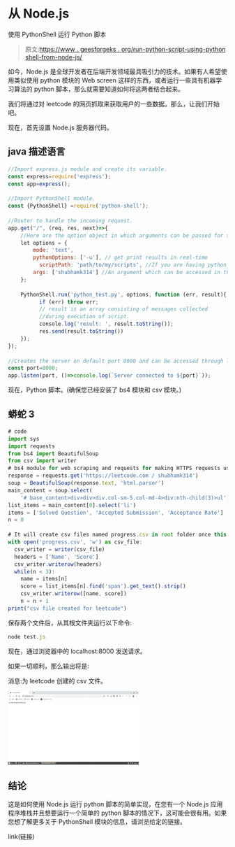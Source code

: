 # 从 Node.js

使用 PythonShell 运行 Python 脚本

> 原文:[https://www . geesforgeks . org/run-python-script-using-python shell-from-node-js/](https://www.geeksforgeeks.org/run-python-script-using-pythonshell-from-node-js/)

如今，Node.js 是全球开发者在后端开发领域最具吸引力的技术。如果有人希望使用类似使用 python 模块的 Web screen 这样的东西，或者运行一些具有机器学习算法的 python 脚本，那么就需要知道如何将这两者结合起来。

我们将通过对 leetcode 的网页抓取来获取用户的一些数据。那么，让我们开始吧。

现在，首先设置 Node.js 服务器代码。

## java 描述语言

```js
//Import express.js module and create its variable.
const express=require('express');
const app=express();

//Import PythonShell module.
const {PythonShell} =require('python-shell');

//Router to handle the incoming request.
app.get("/", (req, res, next)=>{
    //Here are the option object in which arguments can be passed for the python_test.js.
    let options = {
        mode: 'text',
        pythonOptions: ['-u'], // get print results in real-time
          scriptPath: 'path/to/my/scripts', //If you are having python_test.py script in same folder, then it's optional.
        args: ['shubhamk314'] //An argument which can be accessed in the script using sys.argv[1]
    };

    PythonShell.run('python_test.py', options, function (err, result){
          if (err) throw err;
          // result is an array consisting of messages collected
          //during execution of script.
          console.log('result: ', result.toString());
          res.send(result.toString())
    });
});

//Creates the server on default port 8000 and can be accessed through localhost:8000
const port=8000;
app.listen(port, ()=>console.log(`Server connected to ${port}`));
```

现在，Python 脚本。(确保您已经安装了 bs4 模块和 csv 模块。)

## 蟒蛇 3

```js
# code
import sys
import requests
from bs4 import BeautifulSoup
from csv import writer
# bs4 module for web scraping and requests for making HTTPS requests using Python.
response = requests.get('https://leetcode.com / shubhamk314')
soup = BeautifulSoup(response.text, 'html.parser')
main_content = soup.select(
    '# base_content>div>div>div.col-sm-5.col-md-4>div:nth-child(3)>ul')
list_items = main_content[0].select('li')
items = ['Solved Question', 'Accepted Submission', 'Acceptance Rate']
n = 0

# It will create csv files named progress.csv in root folder once this is script is called.
with open('progress.csv', 'w') as csv_file:
  csv_writer = writer(csv_file)
  headers = ['Name', 'Score']
  csv_writer.writerow(headers)
  while(n < 3):
    name = items[n]
    score = list_items[n].find('span').get_text().strip()
    csv_writer.writerow([name, score])
    n = n + 1
print("csv file created for leetcode")
```

保存两个文件后，从其根文件夹运行以下命令:

```js
node test.js
```

现在，通过浏览器中的 localhost:8000 发送请求。

如果一切顺利，那么输出将是:

消息:为 leetcode 创建的 csv 文件。

![](img/933354dc2f6807e7ba70aba174cc182e.png)

## 结论

这是如何使用 Node.js 运行 python 脚本的简单实现，在您有一个 Node.js 应用程序堆栈并且想要运行一个简单的 python 脚本的情况下，这可能会很有用。如果您想了解更多关于 PythonShell 模块的信息，请浏览给定的链接。

link(链接)